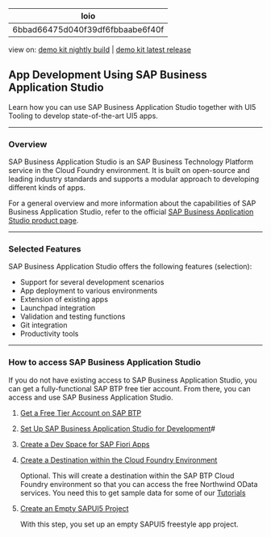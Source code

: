 <!-- loio6bbad66475d040f39df6fbbaabe6f40f -->

| loio |
| -----|
| 6bbad66475d040f39df6fbbaabe6f40f |

<div id="loio">

view on: [demo kit nightly build](https://openui5nightly.hana.ondemand.com/topic/6bbad66475d040f39df6fbbaabe6f40f) | [demo kit latest release](https://sdk.openui5.org/topic/6bbad66475d040f39df6fbbaabe6f40f)</div>

## App Development Using SAP Business Application Studio

Learn how you can use SAP Business Application Studio together with UI5 Tooling to develop state-of-the-art UI5 apps.

***

<a name="loio6bbad66475d040f39df6fbbaabe6f40f__section_w2q_sky_ymb"/>

### Overview

SAP Business Application Studio is an SAP Business Technology Platform service in the Cloud Foundry environment. It is built on open-source and leading industry standards and supports a modular approach to developing different kinds of apps.

For a general overview and more information about the capabilities of SAP Business Application Studio, refer to the official [SAP Business Application Studio product page](https://help.sap.com/viewer/product/SAP%20Business%20Application%20Studio/Cloud/en-US).

***

<a name="loio6bbad66475d040f39df6fbbaabe6f40f__section_chw_xrb_vmb"/>

### Selected Features

SAP Business Application Studio offers the following features \(selection\):

-   Support for several development scenarios
-   App deployment to various environments
-   Extension of existing apps
-   Launchpad integration
-   Validation and testing functions
-   Git integration
-   Productivity tools

***

<a name="loio6bbad66475d040f39df6fbbaabe6f40f__section_v1r_lcs_ymb"/>

### How to access SAP Business Application Studio

If you do not have existing access to SAP Business Application Studio, you can get a fully-functional SAP BTP free tier account. From there, you can access and use SAP Business Application Studio.

1.  [Get a Free Tier Account on SAP BTP](https://developers.sap.com/tutorials/hcp-create-trial-account.html)
2.  [Set Up SAP Business Application Studio for Development](https://developers.sap.com/tutorials/appstudio-onboarding.html)\#
3.  [Create a Dev Space for SAP Fiori Apps](https://developers.sap.com/tutorials/appstudio-devspace-fiori-create.html)
4.  [Create a Destination within the Cloud Foundry Environment](https://developers.sap.com/tutorials/cp-cf-create-destination.html)

    Optional. This will create a destination within the SAP BTP Cloud Foundry environment so that you can access the free Northwind OData services. You need this to get sample data for some of our [Tutorials](Get_Started_Setup_Tutorials_and_Demo_Apps_8b49fc1.md)

5.  [Create an Empty SAPUI5 Project](https://developers.sap.com/tutorials/sapui5-101-create-project.html)

    With this step, you set up an empty SAPUI5 freestyle app project.


